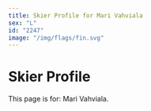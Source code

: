```yaml
---
title: Skier Profile for Mari Vahviala
sex: "L"
id: "2247"
image: "/img/flags/fin.svg" 
---
```


# Skier Profile

This page is for: Mari Vahviala.
    